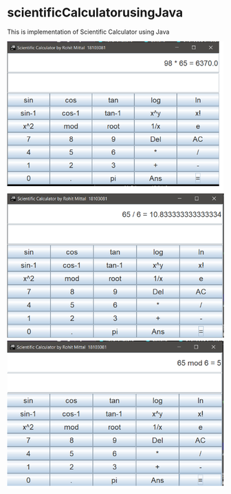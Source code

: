 # scientificCalculatorusingJava
This is implementation of Scientific Calculator using Java

![](1st.png)
![](2nd.png)
![](3rd.png)
